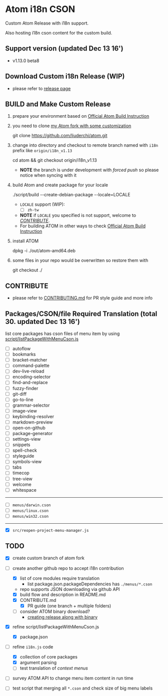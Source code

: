 # Atom i18n CSON

Custom Atom Release with i18n support.

Also hosting i18n cson content for the custom build.


## Support version (updated Dec 13 16')

  - v1.13.0 beta8


## Download Custom i18n Release (WIP)

  - please refer to [release page](https://github.com/liuderchi/atom-i18n-cson/releases)


## BUILD and Make Custom Release

  1. prepare your environment based on [Official Atom Build Instruction](https://github.com/atom/atom/blob/master/README.md#building)

  2. you need to clone [my Atom fork with some customization](https://github.com/liuderchi/atom.git)

        git clone https://github.com/liuderchi/atom.git

  3. change into directory and checkout to remote branch named with `i18n` prefix like `origin/i18n_v1.13`

        cd atom && git checkout origin/i18n_v1.13

      - **NOTE** the branch is under development with *forced push* so please notice when syncing with it

  4. build Atom and create package for your locale

        ./script/build --create-debian-package --locale=LOCALE

     - `LOCALE` support (WIP):
          - [ ] `zh-tw`

     - **NOTE** if `LOCALE` you specified is not support, welcome to [*CONTRIBUTE*](#contribute).
     - For building ATOM in other ways to check [Official Atom Build Instruction](https://github.com/atom/atom/blob/master/README.md#building)

  5. install ATOM

        dpkg -i ./out/atom-amd64.deb

  6. some files in your repo would be overwritten so restore them with

        git checkout ./


## CONTRIBUTE

  - please refer to [CONTRIBUTING.md](https://github.com/liuderchi/atom-i18n-cson/blob/master/CONTRIBUTING.md) for PR style guide and more info


## Packages/CSON/file Required Translation (total 30. updated Dec 13 16')

list core packages has cson files of menu item by using [script/listPackageWithMenuCson.js](https://github.com/liuderchi/atom-i18n-cson/blob/master/script/listPackageWithMenuCson.js)

  - [ ] autoflow
  - [ ] bookmarks
  - [ ] bracket-matcher
  - [ ] command-palette
  - [ ] dev-live-reload
  - [ ] encoding-selector
  - [ ] find-and-replace
  - [ ] fuzzy-finder
  - [ ] git-diff
  - [ ] go-to-line
  - [ ] grammar-selector
  - [ ] image-view
  - [ ] keybinding-resolver
  - [ ] markdown-preview
  - [ ] open-on-github
  - [ ] package-generator
  - [ ] settings-view
  - [ ] snippets
  - [ ] spell-check
  - [ ] styleguide
  - [ ] symbols-view
  - [ ] tabs
  - [ ] timecop
  - [ ] tree-view
  - [ ] welcome
  - [ ] whitespace

  ---

  - [ ] `menus/darwin.cson`
  - [ ] `menus/linux.cson`
  - [ ] `menus/win32.cson`

  ---

  - [x] `src/reopen-project-menu-manager.js`


## TODO

  - [x] create custom branch of atom fork

  - [ ] create another github repo to accept i18n contribution
      - [x] list of core modules require translation
          - list package.json.packageDependencies has `./menus/*.cson`
      - repo supports JSON downloading via github API
      - [x] build flow and description in README.md
      - [x] CONTRIBUTE.md
          - [x] PR guide (one branch + multiple folders)
      - [ ] consider ATOM binary download?
          - [creating release along with binary](https://help.github.com/articles/creating-releases/)

  - [x] refine script/listPackageWithMenuCson.js
      - [x] package.json
  - [ ] refine `i18n.js` code
      - [x] collection of core packages
      - [x] argument parsing
      - [ ] test translation of *context menus*
  - [ ] survey ATOM API to change menu item content in run time
  - [ ] test script that merging all `*.cson` and check size of big menu labels
